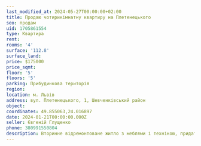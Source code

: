 ```yaml
---
last_modified_at: 2024-05-27T00:00:00+02:00
title: Продаю чотирикімнатну квартиру на Плетенецького
seo: продам
uid: 1705861554
type: Квартира
rent:
rooms: '4'
surface: '112.8'
surface_land:
price: $175000
price_sqmt:
floor: '5'
floors: '5'
parking: Прибудинкова територія
region:
location: м. Львів
address: вул. Плетенецького, 1, Шевченківський район
object:
coordinates: 49.855063,24.016897
date: 2024-01-21T00:00:00.000Z
seller: Євгеній Глущенко
phone: 380991550804
description: Вторинне відремонтоване житло з меблями і технікою, придатне для проживання
---
```


